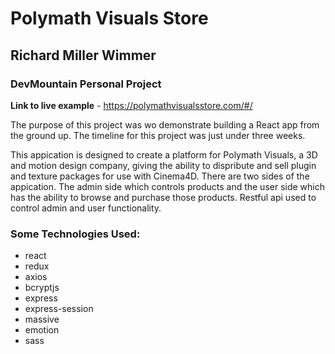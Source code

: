 # Polymath Visuals Store

## Richard Miller Wimmer 

### DevMountain Personal Project

**Link to live example** - https://polymathvisualsstore.com/#/

The purpose of this project was wo demonstrate building a React app from the ground up.  The timeline for this project was just under three weeks.  


This appication is designed to create a platform for Polymath Visuals, a 3D and motion design company, giving the ability to dispribute and sell plugin and texture packages for use with Cinema4D.  There are two sides of the appication.  The admin side which controls products and the user side which has the ability to browse and purchase those products.  Restful api used to control admin and user functionality.  

### Some Technologies Used:
* react
* redux
* axios
* bcryptjs
* express
* express-session
* massive
* emotion
* sass

